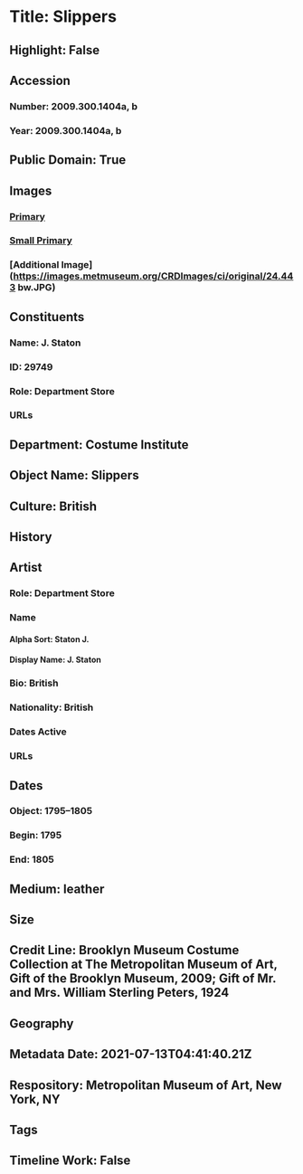 # Title: Slippers
## Highlight: False
## Accession
### Number: 2009.300.1404a, b
### Year: 2009.300.1404a, b
## Public Domain: True
## Images
### [Primary](https://images.metmuseum.org/CRDImages/ci/original/24.443a-b_CP4.jpg)
### [Small Primary](https://images.metmuseum.org/CRDImages/ci/web-large/24.443a-b_CP4.jpg)
### [Additional Image](https://images.metmuseum.org/CRDImages/ci/original/24.443 bw.JPG)
## Constituents
### Name: J. Staton
### ID: 29749
### Role: Department Store
### URLs
## Department: Costume Institute
## Object Name: Slippers
## Culture: British
## History
## Artist
### Role: Department Store
### Name
#### Alpha Sort: Staton J.
#### Display Name: J. Staton
### Bio: British
### Nationality: British
### Dates Active
### URLs
## Dates
### Object: 1795–1805
### Begin: 1795
### End: 1805
## Medium: leather
## Size
## Credit Line: Brooklyn Museum Costume Collection at The Metropolitan Museum of Art, Gift of the Brooklyn Museum, 2009; Gift of Mr. and Mrs. William Sterling Peters, 1924
## Geography
## Metadata Date: 2021-07-13T04:41:40.21Z
## Respository: Metropolitan Museum of Art, New York, NY
## Tags
## Timeline Work: False